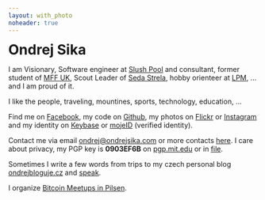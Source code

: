 ```yaml
---
layout: with_photo
noheader: true
---
```


<style>
#ondrej-sika {
    margin: 0;
}
</style>

# Ondrej Sika

I am Visionary, Software engineer at [Slush Pool](https://slushpool.com) and consultant, former student of [MFF UK](http://mff.cuni.cz), Scout Leader of [Seda Strela](http://sedastrela.cz), hobby orienteer at [LPM](http://lpm.zcu.cz), ... and I am proud of it.

I like the people, traveling, mountines, sports, technology, education, ...

Find me on [Facebook](https://facebook.com/sikaondrej2), my code on [Github](https://www.github.com/ondrejsika), my photos on [Flickr](https://www.flickr.com/photos/ondrejsika/) or [Instagram](https://www.instagram.com/ondrejsika/) and my identity on [Keybase](https://www.keybase.io/ondrejsika) or [mojeID](https://ondrejsika.mojeid.cz/) (verified identity).

Contact me via email <ondrej@ondrejsika.com> or more contacts [here](/contact.html). I care about privacy, my PGP key is __0903EF6B__ on [pgp.mit.edu](https://pgp.mit.edu/pks/lookup?op=vindex&search=0x775D8A020903EF6B) or in [file](ondrejsika_public.asc).

Sometimes I write a few words from trips to my czech personal blog [ondrejbloguje.cz](https://ondrejbloguje.cz) and [speak](/talks).

I organize [Bitcoin Meetups in Pilsen](http://bitcoinplzen.cz).


